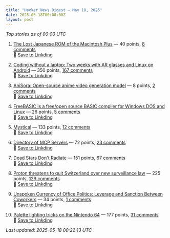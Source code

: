 ```yaml
---
title: "Hacker News Digest – May 18, 2025"
date: 2025-05-18T00:00:00Z
layout: post
---
```


*Top stories as of 00:00 UTC*

1. [The Lost Japanese ROM of the Macintosh Plus](https://www.journaldulapin.com/2025/05/17/the-lost-japanese-rom-of-the-macintosh-plus-which-isnt-lost-anymore/) — 40 points, [8 comments](https://news.ycombinator.com/item?id=44017692)  
   🔗 [Save to Linkding](https://bookmark.syazarilasyraf.com/bookmarks/new?url=https%3A%2F%2Fwww.journaldulapin.com%2F2025%2F05%2F17%2Fthe-lost-japanese-rom-of-the-macintosh-plus-which-isnt-lost-anymore%2F&title=The%20Lost%20Japanese%20ROM%20of%20the%20Macintosh%20Plus&tags=)

2. [Coding without a laptop: Two weeks with AR glasses and Linux on Android](https://holdtherobot.com/blog/2025/05/11/linux-on-android-with-ar-glasses/) — 350 points, [167 comments](https://news.ycombinator.com/item?id=43985513)  
   🔗 [Save to Linkding](https://bookmark.syazarilasyraf.com/bookmarks/new?url=https%3A%2F%2Fholdtherobot.com%2Fblog%2F2025%2F05%2F11%2Flinux-on-android-with-ar-glasses%2F&title=Coding%20without%20a%20laptop%3A%20Two%20weeks%20with%20AR%20glasses%20and%20Linux%20on%20Android&tags=)

3. [AniSora: Open-source anime video generation model](https://komiko.app/video/AniSora) — 8 points, [2 comments](https://news.ycombinator.com/item?id=44017913)  
   🔗 [Save to Linkding](https://bookmark.syazarilasyraf.com/bookmarks/new?url=https%3A%2F%2Fkomiko.app%2Fvideo%2FAniSora&title=AniSora%3A%20Open-source%20anime%20video%20generation%20model&tags=)

4. [FreeBASIC is a free/open source BASIC compiler for Windows DOS and Linux](https://freebasic.net/) — 26 points, [5 comments](https://news.ycombinator.com/item?id=44017592)  
   🔗 [Save to Linkding](https://bookmark.syazarilasyraf.com/bookmarks/new?url=https%3A%2F%2Ffreebasic.net%2F&title=FreeBASIC%20is%20a%20free%2Fopen%20source%20BASIC%20compiler%20for%20Windows%20DOS%20and%20Linux&tags=)

5. [Mystical](https://suberic.net/~dmm/projects/mystical/README.html) — 133 points, [12 comments](https://news.ycombinator.com/item?id=44016037)  
   🔗 [Save to Linkding](https://bookmark.syazarilasyraf.com/bookmarks/new?url=https%3A%2F%2Fsuberic.net%2F~dmm%2Fprojects%2Fmystical%2FREADME.html&title=Mystical&tags=)

6. [Directory of MCP Servers](https://github.com/chatmcp/mcpso) — 72 points, [23 comments](https://news.ycombinator.com/item?id=44016336)  
   🔗 [Save to Linkding](https://bookmark.syazarilasyraf.com/bookmarks/new?url=https%3A%2F%2Fgithub.com%2Fchatmcp%2Fmcpso&title=Directory%20of%20MCP%20Servers&tags=)

7. [Dead Stars Don't Radiate](https://johncarlosbaez.wordpress.com/2025/05/17/dead-stars-dont-radiate-and-shrink/) — 151 points, [67 comments](https://news.ycombinator.com/item?id=44015872)  
   🔗 [Save to Linkding](https://bookmark.syazarilasyraf.com/bookmarks/new?url=https%3A%2F%2Fjohncarlosbaez.wordpress.com%2F2025%2F05%2F17%2Fdead-stars-dont-radiate-and-shrink%2F&title=Dead%20Stars%20Don%27t%20Radiate&tags=)

8. [Proton threatens to quit Switzerland over new surveillance law](https://www.techradar.com/vpn/vpn-privacy-security/we-would-be-less-confidential-than-google-proton-threatens-to-quit-switzerland-over-new-surveillance-law) — 225 points, [129 comments](https://news.ycombinator.com/item?id=44014808)  
   🔗 [Save to Linkding](https://bookmark.syazarilasyraf.com/bookmarks/new?url=https%3A%2F%2Fwww.techradar.com%2Fvpn%2Fvpn-privacy-security%2Fwe-would-be-less-confidential-than-google-proton-threatens-to-quit-switzerland-over-new-surveillance-law&title=Proton%20threatens%20to%20quit%20Switzerland%20over%20new%20surveillance%20law&tags=)

9. [Unspoken Currency of Office Politics: Leverage and Sanction Between Coworkers](https://graphthinking.blogspot.com/2025/05/leverage-and-sanction-between-coworkers.html) — 34 points, [1 comments](https://news.ycombinator.com/item?id=44017056)  
   🔗 [Save to Linkding](https://bookmark.syazarilasyraf.com/bookmarks/new?url=https%3A%2F%2Fgraphthinking.blogspot.com%2F2025%2F05%2Fleverage-and-sanction-between-coworkers.html&title=Unspoken%20Currency%20of%20Office%20Politics%3A%20Leverage%20and%20Sanction%20Between%20Coworkers&tags=)

10. [Palette lighting tricks on the Nintendo 64](https://30fps.net/pages/palette-lighting-tricks-n64/) — 177 points, [31 comments](https://news.ycombinator.com/item?id=44014587)  
   🔗 [Save to Linkding](https://bookmark.syazarilasyraf.com/bookmarks/new?url=https%3A%2F%2F30fps.net%2Fpages%2Fpalette-lighting-tricks-n64%2F&title=Palette%20lighting%20tricks%20on%20the%20Nintendo%2064&tags=)


_Last updated: 2025-05-18 00:22:13 UTC_

